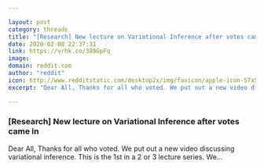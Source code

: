 ```yaml
---

layout: post
category: threads
title: "[Research] New lecture on Variational Inference after votes came in"
date: 2020-02-08 22:37:31
link: https://vrhk.co/389GpFq
image: 
domain: reddit.com
author: "reddit"
icon: http://www.redditstatic.com/desktop2x/img/favicon/apple-icon-57x57.png
excerpt: "Dear All, Thanks for all who voted. We put out a new video discussing variational inference. This is the 1st in a 2 or 3 lecture series. We..."

---
```


### [Research] New lecture on Variational Inference after votes came in

Dear All, Thanks for all who voted. We put out a new video discussing variational inference. This is the 1st in a 2 or 3 lecture series. We...